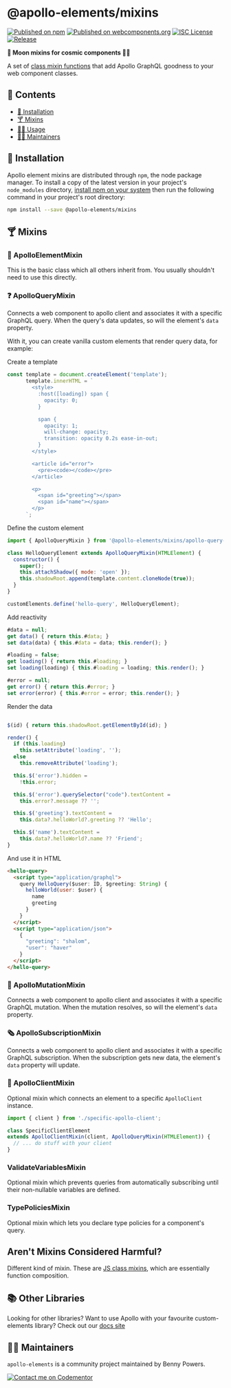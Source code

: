 # @apollo-elements/mixins

[![Published on npm](https://img.shields.io/npm/v/@apollo-elements/mixins.svg)](https://www.npmjs.com/package/@apollo-elements/mixins)
[![Published on webcomponents.org](https://img.shields.io/badge/webcomponents.org-published-blue.svg)](https://www.webcomponents.org/element/@apollo-elements/mixins)
[![ISC License](https://img.shields.io/npm/l/@apollo-elements/mixins)](https://github.com/apollo-elements/apollo-elements/blob/master/LICENCE.md)
[![Release](https://github.com/apollo-elements/apollo-elements/workflows/Release/badge.svg)](https://github.com/apollo-elements/apollo-elements/actions)

<strong>🍹 Moon mixins for cosmic components 👩‍🚀</strong>

A set of [class mixin functions](https://alligator.io/js/class-composition/#composition-with-javascript-classes) that add Apollo GraphQL goodness to your web component classes.

## 📓 Contents
- [🔧 Installation](#-installation)
- [🍸 Mixins](#-mixins)
- [👩‍🚀 Usage](#-usage)
- [👷‍♂️ Maintainers](#-maintainers)

## 🔧 Installation

Apollo element mixins are distributed through `npm`, the node package manager. To install a copy of the latest version in your project's `node_modules` directory, [install npm on your system](https://www.npmjs.com/get-npm) then run the following command in your project's root directory:

```bash
npm install --save @apollo-elements/mixins
```

## 🍸 Mixins

### 🧱 ApolloElementMixin
This is the basic class which all others inherit from. You usually shouldn't need to use this directly.

### ❓ ApolloQueryMixin
Connects a web component to apollo client and associates it with a specific GraphQL query. When the query's data updates, so will the element's `data` property.

With it, you can create vanilla custom elements that render query data, for example:

Create a template

<code-copy>

```js
const template = document.createElement('template');
      template.innerHTML = `
        <style>
          :host([loading]) span {
            opacity: 0;
          }

          span {
            opacity: 1;
            will-change: opacity;
            transition: opacity 0.2s ease-in-out;
          }
        </style>

        <article id="error">
          <pre><code></code></pre>
        </article>

        <p>
          <span id="greeting"></span>
          <span id="name"></span>
        </p>
      `;
```

</code-copy>

Define the custom element

<code-copy>

```js
import { ApolloQueryMixin } from '@apollo-elements/mixins/apollo-query-mixin.js';

class HelloQueryElement extends ApolloQueryMixin(HTMLElement) {
  constructor() {
    super();
    this.attachShadow({ mode: 'open' });
    this.shadowRoot.append(template.content.cloneNode(true));
  }
}

customElements.define('hello-query', HelloQueryElement);
```

</code-copy>

Add reactivity

<code-copy>

```js
#data = null;
get data() { return this.#data; }
set data(data) { this.#data = data; this.render(); }

#loading = false;
get loading() { return this.#loading; }
set loading(loading) { this.#loading = loading; this.render(); }

#error = null;
get error() { return this.#error; }
set error(error) { this.#error = error; this.render(); }
```

</code-copy>

Render the data

<code-copy>

```js

$(id) { return this.shadowRoot.getElementById(id); }

render() {
  if (this.loading)
    this.setAttribute('loading', '');
  else
    this.removeAttribute('loading');

  this.$('error').hidden =
    !this.error;

  this.$('error').querySelector("code").textContent =
    this.error?.message ?? '';

  this.$('greeting').textContent =
    this.data?.helloWorld?.greeting ?? 'Hello';

  this.$('name').textContent =
    this.data?.helloWorld?.name ?? 'Friend';
}
```

</code-copy>

And use it in HTML

```html
<hello-query>
  <script type="application/graphql">
    query HelloQuery($user: ID, $greeting: String) {
      helloWorld(user: $user) {
        name
        greeting
      }
    }
  </script>
  <script type="application/json">
    {
      "greeting": "shalom",
      "user": "haver"
    }
  </script>
</hello-query>
```

### 👾 ApolloMutationMixin
Connects a web component to apollo client and associates it with a specific GraphQL mutation. When the mutation resolves, so will the element's `data` property.

### 🗞 ApolloSubscriptionMixin
Connects a web component to apollo client and associates it with a specific GraphQL subscription. When the subscription gets new data, the element's `data` property will update.

### 💼 ApolloClientMixin
Optional mixin which connects an element to a specific `ApolloClient` instance.

<code-copy>

```ts
import { client } from './specific-apollo-client';

class SpecificClientElement
extends ApolloClientMixin(client, ApolloQueryMixin(HTMLElement)) {
  // ... do stuff with your client
}
```

</code-copy>

### ValidateVariablesMixin
Optional mixin which prevents queries from automatically subscribing until their non-nullable variables are defined.

### TypePoliciesMixin
Optional mixin which lets you declare type policies for a component's query.

## Aren't Mixins Considered Harmful?

Different kind of mixin. These are [JS class mixins](http://justinfagnani.com/2015/12/21/real-mixins-with-javascript-classes/), which are essentially function composition.

## 📚 Other Libraries
Looking for other libraries? Want to use Apollo with your favourite custom-elements library? Check out our [docs site](https://apolloelement.dev)

## 👷‍♂️ Maintainers
`apollo-elements` is a community project maintained by Benny Powers.

[![Contact me on Codementor](https://cdn.codementor.io/badges/contact_me_github.svg)](https://www.codementor.io/bennyp?utm_source=github&utm_medium=button&utm_term=bennyp&utm_campaign=github)
